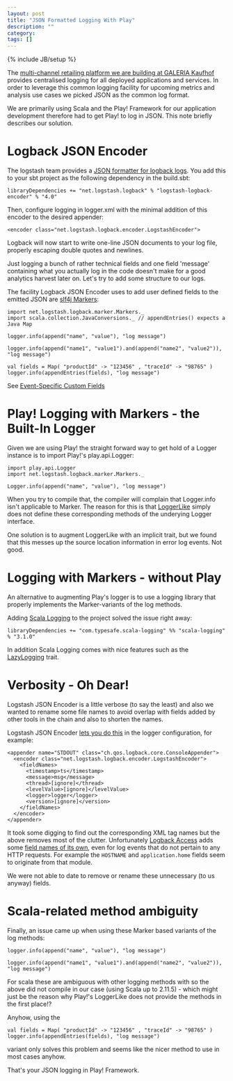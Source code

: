 ```yaml
---
layout: post
title: "JSON Formatted Logging With Play"
description: ""
category: 
tags: []
---
```

{% include JB/setup %}

The [multi-channel retailing platform we are building at GALERIA Kaufhof](http://www.startplatz.de/event/galeria-sucht-hacker/) provides
centralised logging for all deployed applications and services. In order to leverage this common logging facility for 
upcoming metrics and analysis use cases we picked JSON as the common log format.

We are primarily using Scala and the Play! Framework for our application development therefore had
to get Play! to log in JSON. This note briefly describes our solution.

# Logback JSON Encoder

The logstash team provides a [JSON formatter for logback logs](https://github.com/logstash/logstash-logback-encoder). You add
this to your sbt project as the following dependency in the build.sbt:

    libraryDependencies += "net.logstash.logback" % "logstash-logback-encoder" % "4.0"

Then, configure logging in logger.xml with the minimal addition of this encoder to
the desired appender:

    <encoder class="net.logstash.logback.encoder.LogstashEncoder">

Logback will now start to write one-line JSON documents to your log file, properly escaping double quotes
and newlines.

Just logging a bunch of rather technical fields and one field 'message' containing what you
actually log in the code doesn't make for a good analytics harvest later on. Let's try to
add some structure to our logs.

The facility Logback JSON Encoder uses to add user defined fields to the emitted JSON are
[slf4j Markers](http://slf4j.org/api/org/slf4j/Marker.html):

    import net.logstash.logback.marker.Markers._
    import scala.collection.JavaConversions._ // appendEntries() expects a Java Map
    
    logger.info(append("name", "value"), "log message")
    
    logger.info(append("name1", "value1").and(append("name2", "value2")), "log message")
    
    val fields = Map( "productId" -> "123456" , "traceId" -> "98765" )
    logger.info(appendEntries(fields), "log message")

See [Event-Specific Custom Fields](https://github.com/logstash/logstash-logback-encoder#loggingevent_custom_event)

# Play! Logging with Markers - the Built-In Logger

Given we are using Play! the straight forward way to get hold of a Logger instance is
to import Play!'s play.api.Logger:

    import play.api.Logger
    import net.logstash.logback.marker.Markers._
    
    Logger.info(append("name", "value"), "log message")

When you try to compile that, the compiler will complain that Logger.info isn't applicable to
Marker. The reason for this is that [LoggerLike](https://github.com/playframework/playframework/blob/master/framework/src/play/src/main/scala/play/api/Logger.scala#L15)
simply does not define these corresponding methods of the underying Logger interface.

One solution is to augment LoggerLike with an implicit trait, but we found that this messes up the
source location information in error log events. Not good.


# Logging with Markers - without Play

An alternative to augmenting Play's logger is to use a logging library that properly implements
the Marker-variants of the log methods.

Adding [Scala Logging](https://github.com/typesafehub/scala-logging) to the project solved the
issue right away:

    libraryDependencies += "com.typesafe.scala-logging" %% "scala-logging" % "3.1.0"

In addition Scala Logging comes with nice features such as the
[LazyLogging](https://github.com/typesafehub/scala-logging#using-scala-logging) trait.

# Verbosity - Oh Dear!

Logstash JSON Encoder is a little verbose (to say the least) and also we wanted
to rename some file names to avoid overlap with fields added by other tools in
the chain and also to shorten the names.

Logstash JSON Encoder [lets you do this](https://github.com/logstash/logstash-logback-encoder#custom_field_names)
 in the logger configuration, for example:

    <appender name="STDOUT" class="ch.qos.logback.core.ConsoleAppender">
      <encoder class="net.logstash.logback.encoder.LogstashEncoder">
        <fieldNames>
          <timestamp>ts</timestamp>
          <message>msg</message>
          <thread>[ignore]</thread>
          <levelValue>[ignore]</levelValue>
          <logger>logger</logger>
          <version>[ignore]</version>
        </fieldNames>
      </encoder>
    </appender>

It took some digging to find out the corresponding XML tag names but the above removes
most of the clutter.  Unfortunately [Logback Access](http://logback.qos.ch/access.html)
adds some [field names of its own](https://github.com/logstash/logstash-logback-encoder/blob/master/src/main/java/net/logstash/logback/fieldnames/LogstashAccessFieldNames.java),
even for log events that do not pertain to any HTTP requests. For example
the `HOSTNAME` and `application.home` fields seem to originate from that
module.

We were not able to date to remove or rename these unnecessary (to us anyway) fields.

# Scala-related method ambiguity

Finally, an issue came up when using these Marker based variants of the
log methods:

    logger.info(append("name", "value"), "log message")
    
    logger.info(append("name1", "value1").and(append("name2", "value2")), "log message")

For scala these are ambiguous with other logging methods with so the above did
not compile in our case (using Scala up to 2.11.5) - which might just be the
reason why Play!'s LoggerLike does not provide the methods in the first place!?

Anyhow, using the 

    val fields = Map( "productId" -> "123456" , "traceId" -> "98765" )
    logger.info(appendEntries(fields), "log message")

variant only solves this problem and seems like the nicer method to use
in most cases anyhow.

That's your JSON logging in Play! Framework.




    
